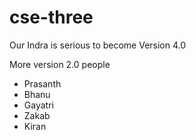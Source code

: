 # cse-three

Our Indra is serious to become Version 4.0

More version 2.0 people
+ Prasanth
+ Bhanu
+ Gayatri
+ Zakab
+ Kiran

